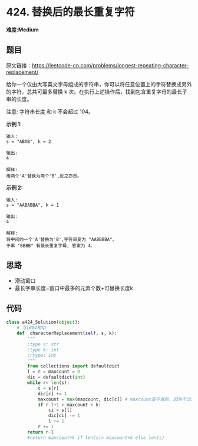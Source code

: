 # 424. 替换后的最长重复字符
**难度:Medium**
## 题目
原文链接：https://leetcode-cn.com/problems/longest-repeating-character-replacement/

给你一个仅由大写英文字母组成的字符串，你可以将任意位置上的字符替换成另外的字符，总共可最多替换 k 次。在执行上述操作后，找到包含重复字母的最长子串的长度。

注意:
字符串长度 和 k 不会超过 104。

**示例 1:**
```
输入:
s = "ABAB", k = 2

输出:
4

解释:
用两个'A'替换为两个'B',反之亦然。
```
**示例 2:**
```
输入:
s = "AABABBA", k = 1

输出:
4

解释:
将中间的一个'A'替换为'B',字符串变为 "AABBBBA"。
子串 "BBBB" 有最长重复字母, 答案为 4。
```
## 思路
* 滑动窗口
* 最长字串长度=窗口中最多的元素个数+可替换长度k

## 代码
```python
class a424_Solution(object):
    # 与1004相似
    def  characterReplacement(self, s, k):
        """
        :type s: str
        :type k: int
        :rtype: int
        """
        from collections import defaultdict
        l = r = maxcount = 0
        dic = defaultdict(int)
        while r< len(s):
            c = s[r]
            dic[c] += 1
            maxcount = max(maxcount, dic[c]) # maxcount是不减的，因为不出现更大的maxcount，就不会有更长的子串
            if r-l+1 > maxcount + k:
                ci = s[l]
                dic[ci] -= 1
                l += 1
            r += 1
        return r-l
        #return maxcount+k if len(s)> maxcount+k else len(s)
```
